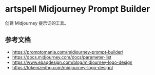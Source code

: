 # artspell Midjourney Prompt Builder

创建 Midjourney 提示词的工具。

## 参考文档

* https://promptomania.com/midjourney-prompt-builder/
* https://docs.midjourney.com/docs/parameter-list
* https://www.ebaqdesign.com/blog/midjourney-logo-design
* https://tokenizedhq.com/midjourney-logo-design/